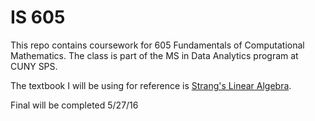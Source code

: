 # IS 605
This repo contains coursework for 605 Fundamentals of Computational Mathematics. The class is part of the MS in Data Analytics program at CUNY SPS.

The textbook I will be using for reference is [Strang's Linear Algebra](http://math.mit.edu/~gs/linearalgebra/).

Final will be completed 5/27/16
